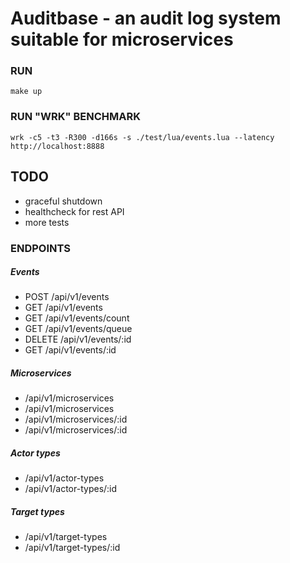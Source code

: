 # Auditbase - an audit log system suitable for microservices

### RUN
```make up```

### RUN "WRK" BENCHMARK
```
wrk -c5 -t3 -R300 -d166s -s ./test/lua/events.lua --latency http://localhost:8888
```

## TODO
- graceful shutdown
- healthcheck for rest API
- more tests

### ENDPOINTS

##### Events
-  POST /api/v1/events
-  GET /api/v1/events
-  GET /api/v1/events/count
-  GET /api/v1/events/queue
-  DELETE /api/v1/events/:id
-  GET /api/v1/events/:id

##### Microservices
- /api/v1/microservices
- /api/v1/microservices
- /api/v1/microservices/:id
- /api/v1/microservices/:id

##### Actor types
- /api/v1/actor-types
- /api/v1/actor-types/:id

##### Target types
- /api/v1/target-types
- /api/v1/target-types/:id